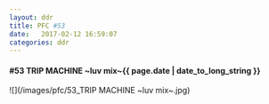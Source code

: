 ```yaml
---
layout: ddr
title: PFC #53
date:   2017-02-12 16:59:07
categories: ddr
---
```

#### **#53** TRIP MACHINE ~luv mix~<span class="pull-right">{{ page.date | date_to_long_string }}</span>
![](/images/pfc/53_TRIP MACHINE ~luv mix~.jpg)
